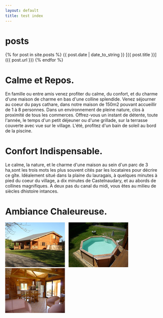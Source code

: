 ```yaml
---
layout: default
title: test index
---
```

# posts
{% for post in site.posts %}
{{ post.date | date_to_string }} [{{ post.title }}]({{ post.url }})
{% endfor %}

# Calme et Repos.
En famille ou entre amis venez profiter du calme, du confort, et du charme d'une maison de charme en bas d'une colline splendide.
Venez séjourner au coeur du pays cathare, dans notre maison de 150m2 pouvant accueillir de 1 à 8 personnes.
Dans un environnement de pleine nature, clos à proximité de tous les commerces.
Offrez-vous un instant de détente, toute l'année, le temps d'un petit déjeuner ou d'une grillade, sur la terrasse couverte avec vue sur le village. L'été, profitez d'un bain de soleil au bord de la piscine.

# Confort Indispensable.
Le calme, la nature, et le charme d'une maison au sein d'un parc de 3 ha,sont les trois mots les plus souvent cités par les locataires pour décrire ce gîte.
Idéalement situé dans la plaine du lauragais, à quelques minutes à pied du coeur du village, a dix minutes de Castelnaudary, et au abords de collines magnifiques.
A deux pas du canal du midi, vous êtes au milieu de siècles dhistoire intances.


# Ambiance Chaleureuse.

<div id="screen"> 
<a href="/photos/de_loin.jpg" class="screen" title="Maison vu de l'extérieur" rel="group"><img src="/photos/de_loin_petit.jpg" alt="Vue de l'extérieur" /></a>&nbsp;&nbsp;
<a href="/photos/piscine.jpg" class="screen" title="Vue de la piscine" rel="group"><img src="/photos/piscine_petit.jpg" alt="Vue de la piscine" /></a>&nbsp;&nbsp;
<a href="/photos/interieur.jpg" class="screen" title="Maison vu de l'intérieur" rel="group"><img src="/photos/interieur_petit.jpg" alt="Vue de l'intérieur" /></a> 
</div> 

